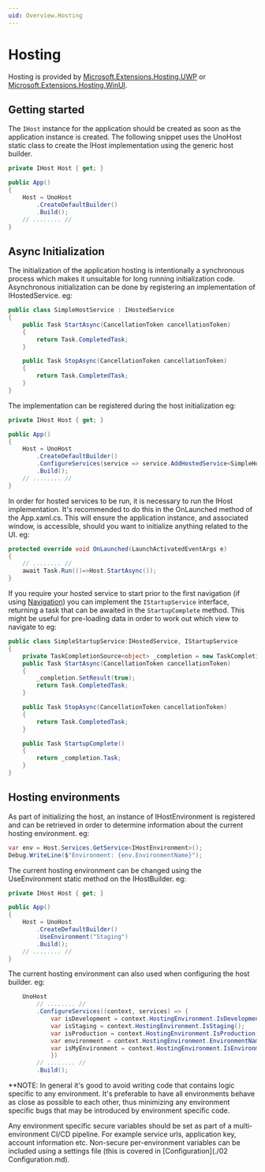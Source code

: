```yaml
---
uid: Overview.Hosting
---
```

# Hosting

Hosting is provided by [Microsoft.Extensions.Hosting.UWP](https://www.nuget.org/packages/Uno.Extensions.Hosting.UWP) or [Microsoft.Extensions.Hosting.WinUI](https://www.nuget.org/packages/Uno.Extensions.Hosting.WinUI).

## Getting started

The `IHost` instance for the application should be created as soon as the application instance is created. The following snippet uses the UnoHost static class to create the IHost implementation using the generic host builder. 

```csharp
private IHost Host { get; }

public App()
{
    Host = UnoHost
        .CreateDefaultBuilder()
        .Build();
    // ........ //
}
```

## Async Initialization

The initialization of the application hosting is intentionally a synchronous process which makes it unsuitable for long running initialization code. Asynchronous initialization can be done by registering an implementation of IHostedService. eg:

```csharp
public class SimpleHostService : IHostedService
{
    public Task StartAsync(CancellationToken cancellationToken)
    {
        return Task.CompletedTask;
    }

    public Task StopAsync(CancellationToken cancellationToken)
    {
        return Task.CompletedTask;
    }
}
```

The implementation can be registered during the host initialization eg:

```csharp
private IHost Host { get; }

public App()
{
    Host = UnoHost
        .CreateDefaultBuilder()
        .ConfigureServices(service => service.AddHostedService<SimpleHostService>())
        .Build();
    // ........ //
}
```

In order for hosted services to be run, it is necessary to run the IHost implementation. It's recommended to do this in the OnLaunched method of the App.xaml.cs. This will ensure the application instance, and associated window, is accessible, should you want to initialize anything related to the UI. eg:

```csharp
protected override void OnLaunched(LaunchActivatedEventArgs e)
{
    // ........ //
    await Task.Run(()=>Host.StartAsync());
}
```

If you require your hosted service to start prior to the first navigation (if using [Navigation](./07-Navigation.md)) you can implement the `IStartupService` interface, returning a task that can be awaited in the `StartupComplete` method. This might be useful for pre-loading data in order to work out which view to navigate to eg:

```csharp
public class SimpleStartupService:IHostedService, IStartupService
{
	private TaskCompletionSource<object> _completion = new TaskCompletionSource<object>();
	public Task StartAsync(CancellationToken cancellationToken)
	{
		_completion.SetResult(true);
		return Task.CompletedTask;
	}

	public Task StopAsync(CancellationToken cancellationToken)
	{
		return Task.CompletedTask;
	}

	public Task StartupComplete()
	{
		return _completion.Task;
	}
}
```

## Hosting environments

As part of initializing the host, an instance of IHostEnvironment is registered and can be retrieved in order to determine information about the current hosting environment. eg:

```csharp
var env = Host.Services.GetService<IHostEnvironment>();
Debug.WriteLine($"Environment: {env.EnvironmentName}");
```

The current hosting environment can be changed using the UseEnvironment static method on the IHostBuilder. eg:

```csharp
private IHost Host { get; }

public App()
{
    Host = UnoHost
        .CreateDefaultBuilder()
        .UseEnvironment("Staging")
        .Build();
    // ........ //
}
```

The current hosting environment can also used when configuring the host builder. eg:

```csharp
    UnoHost
        // ........ //
        .ConfigureServices((context, services) => {
            var isDevelopment = context.HostingEnvironment.IsDevelopment();
            var isStaging = context.HostingEnvironment.IsStaging();
            var isProduction = context.HostingEnvironment.IsProduction();
            var environment = context.HostingEnvironment.EnvironmentName;
            var isMyEnvironment = context.HostingEnvironment.IsEnvironment("MyEnvironment");
            })
        // ........ //
        .Build();
```

**NOTE: In general it's good to avoid writing code that contains logic specific to any environment. It's preferable to have all environments behave as close as possible to each other, thus minimizing any environment specific bugs that may be introduced by environment specific code.

Any environment specific secure variables should be set as part of a multi-environment CI/CD pipeline. For example service urls, application key, account information etc. Non-secure per-environment variables can be included using a settings file (this is covered in [Configuration](./02 Configuration.md).  


